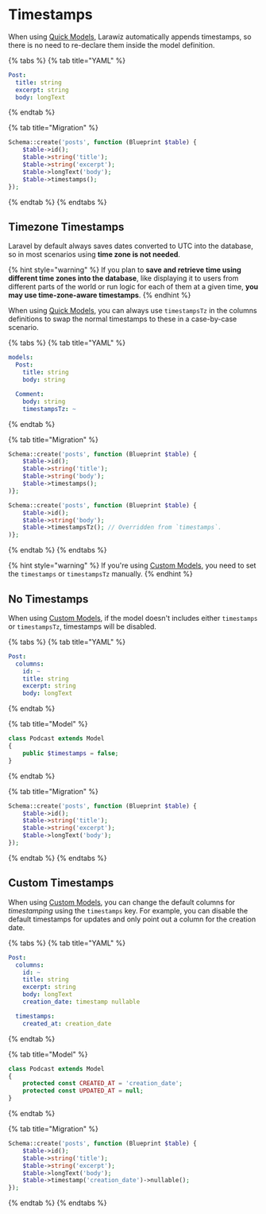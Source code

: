 # Timestamps

When using [Quick Models](../#quick-model), Larawiz automatically appends timestamps, so there is no need to re-declare them inside the model definition.

{% tabs %}
{% tab title="YAML" %}
```yaml
Post:
  title: string
  excerpt: string
  body: longText
```
{% endtab %}

{% tab title="Migration" %}
```php
Schema::create('posts', function (Blueprint $table) {
    $table->id();
    $table->string('title');
    $table->string('excerpt');
    $table->longText('body');
    $table->timestamps();
});
```
{% endtab %}
{% endtabs %}

## Timezone Timestamps

Laravel by default always saves dates converted to UTC into the database, so in most scenarios using **time zone is not needed**.

{% hint style="warning" %}
If you plan to **save and retrieve time using different time zones into the database**, like displaying it to users from different parts of the world or run logic for each of them at a given time, **you may use time-zone-aware timestamps**.
{% endhint %}

When using [Quick Models](../#quick-model), you can always use `timestampsTz` in the columns definitions to swap the normal timestamps to these in a case-by-case scenario.

{% tabs %}
{% tab title="YAML" %}
```yaml
models:
  Post:
    title: string
    body: string

  Comment:
    body: string
    timestampsTz: ~
```
{% endtab %}

{% tab title="Migration" %}
```php
Schema::create('posts', function (Blueprint $table) {
    $table->id();
    $table->string('title');
    $table->string('body');
    $table->timestamps();
)};

Schema::create('posts', function (Blueprint $table) {
    $table->id();
    $table->string('body');
    $table->timestampsTz(); // Overridden from `timestamps`.
)};
```
{% endtab %}
{% endtabs %}

{% hint style="warning" %}
If you're using [Custom Models](../#custom-model), you need to set the `timestamps` or `timestampsTz` manually.
{% endhint %}

## No Timestamps

When using [Custom Models](../#custom-model), if the model doesn't includes either `timestamps` or `timestampsTz`, timestamps will be disabled.

{% tabs %}
{% tab title="YAML" %}
```yaml
Post:
  columns:
    id: ~
    title: string
    excerpt: string
    body: longText
```
{% endtab %}

{% tab title="Model" %}
```php
class Podcast extends Model
{
    public $timestamps = false;
}
```
{% endtab %}

{% tab title="Migration" %}
```php
Schema::create('posts', function (Blueprint $table) {
    $table->id();
    $table->string('title');
    $table->string('excerpt');
    $table->longText('body');
});
```
{% endtab %}
{% endtabs %}

## Custom Timestamps

When using [Custom Models](../#custom-model), you can change the default columns for _timestamping_ using the `timestamps` key. For example, you can disable the default timestamps for updates and only point out a column for the creation date.

{% tabs %}
{% tab title="YAML" %}
```yaml
Post:
  columns:
    id: ~
    title: string
    excerpt: string
    body: longText
    creation_date: timestamp nullable

  timestamps:
    created_at: creation_date
```
{% endtab %}

{% tab title="Model" %}
```php
class Podcast extends Model
{
    protected const CREATED_AT = 'creation_date';
    protected const UPDATED_AT = null;
}
```
{% endtab %}

{% tab title="Migration" %}
```php
Schema::create('posts', function (Blueprint $table) {
    $table->id();
    $table->string('title');
    $table->string('excerpt');
    $table->longText('body');
    $table->timestamp('creation_date')->nullable();
});
```
{% endtab %}
{% endtabs %}

